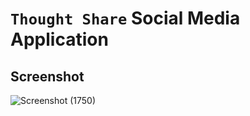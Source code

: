 # `Thought Share` Social Media Application

## Screenshot
![Screenshot (1750)](https://github.com/user-attachments/assets/635be324-6ee5-4c72-bc44-97b4e2ac5557)
